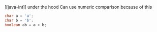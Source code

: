 [[java-int]] under the hood
Can use numeric comparison because of this
```java
char a = 'a';
char b = 'b';
boolean ab = a > b;
```